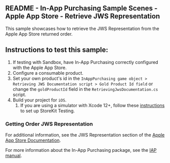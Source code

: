 ## README - In-App Purchasing Sample Scenes - Apple App Store - Retrieve JWS Representation

This sample showcases how to retrieve the JWS Representation from the Apple App Store returned order.

## Instructions to test this sample:

1. If testing with Sandbox, have In-App Purchasing correctly configured with
   the Apple App Store.
2. Configure a consumable product.
3. Set your own product's id in the `InAppPurchasing game object > Retrieving JWS Documentation script > Gold Product Id field`
   or change the `goldProductId` field in the `RetrievingJwsDocumentation.cs` script.
4. Build your project for `iOS`.
    1. If you are using a simulator with Xcode 12+, follow these [instructions](https://developer.apple.com/documentation/xcode/setting-up-storekit-testing-in-xcode)
       to set up StoreKit Testing.

### Getting Order JWS Representation

For additional information, see the JWS Representation section of the [Apple App Store Documentation](https://developer.apple.com/documentation/storekit/verificationresult/jwsrepresentation-21vgo).

For more information about the In-App Purchasing package, see the [IAP manual](https://docs.unity.com/ugs/en-us/manual/iap/manual/overview).
